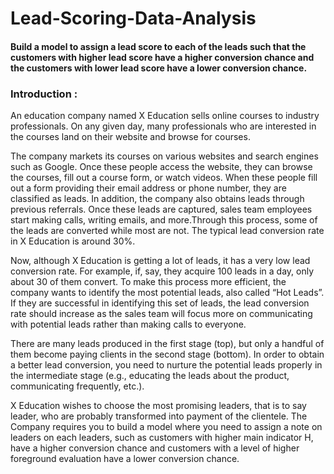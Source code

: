 # Lead-Scoring-Data-Analysis
#### Build a model to assign a lead score to each of the leads such that the customers with higher lead score have a higher conversion chance and the customers with lower lead score have a lower conversion chance.

### Introduction :
An education company named X Education sells online courses to industry professionals. On any given day, many professionals who are interested in the courses land on their website and browse for courses.

The company markets its courses on various websites and search engines such as Google. Once these people access the website, they can browse the courses, fill out a course form, or watch videos. When these people fill out a form providing their email address or phone number, they are classified as leads. In addition, the company also obtains leads through previous referrals. Once these leads are captured, sales team employees start making calls, writing emails, and more.Through this process, some of the leads are converted while most are not. The typical lead conversion rate in X Education is around 30%.

Now, although X Education is getting a lot of leads, it has a very low lead conversion rate. For example, if, say, they acquire 100 leads in a day, only about 30 of them convert. To make this process more efficient, the company wants to identify the most potential leads, also called “Hot Leads”. If they are successful in identifying this set of leads, the lead conversion rate should increase as the sales team will focus more on communicating with potential leads rather than making calls to everyone.

There are many leads produced in the first stage (top), but only a handful of them become paying clients in the second stage (bottom). In order to obtain a better lead conversion, you need to nurture the potential leads properly in the intermediate stage (e.g., educating the leads about the product, communicating frequently, etc.).

X Education wishes to choose the most promising leaders, that is to say leader, who are probably transformed into payment of the clientele. The Company requires you to build a model where you need to assign a note on leaders on each leaders, such as customers with higher main indicator H, have a higher conversion chance and customers with a level of higher foreground evaluation have a lower conversion chance.
